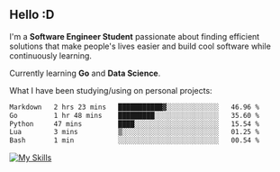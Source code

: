 ## Hello :D

I'm a **Software Engineer Student** passionate about finding efficient solutions that make people's lives easier and build cool software while continuously learning. 

Currently learning **Go** and **Data Science**.

What I have been studying/using on personal projects:
<!--START_SECTION:waka-->

```txt
Markdown   2 hrs 23 mins   ███████████▓░░░░░░░░░░░░░   46.96 %
Go         1 hr 48 mins    █████████░░░░░░░░░░░░░░░░   35.60 %
Python     47 mins         ████░░░░░░░░░░░░░░░░░░░░░   15.54 %
Lua        3 mins          ▒░░░░░░░░░░░░░░░░░░░░░░░░   01.25 %
Bash       1 min           ░░░░░░░░░░░░░░░░░░░░░░░░░   00.54 %
```

<!--END_SECTION:waka-->

[![My Skills](https://skillicons.dev/icons?i=dotnet,py,selenium,html,css,js,jquery,linux,c,md)](https://skillicons.dev)
